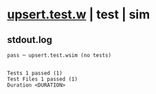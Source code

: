 # [upsert.test.w](../../../../../../examples/tests/sdk_tests/table/upsert.test.w) | test | sim

## stdout.log
```log
pass ─ upsert.test.wsim (no tests)
 
 
Tests 1 passed (1)
Test Files 1 passed (1)
Duration <DURATION>
```

